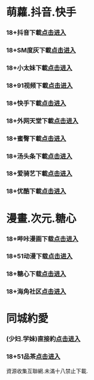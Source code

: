 # 萌蘿.抖音.快手
### 18+抖音下載<a rel="nofollow noopener" href="https://jtnuzhtixii3.top/?channel_code=MIM05BBG" target="_blank">点击进入</a>
### 18+SM度灰下載<a rel="nofollow noopener" href="https://b268d453.yrpwateb.cc/chan/h56418/wukq4" target="_blank">点击进入</a>
### 18+小太妹下載<a rel="nofollow noopener" href="https://goopx3po0q06.top/?channel_code=MIM03BBG" target="_blank">点击进入</a>
### 18+91视频下載<a rel="nofollow noopener" href="https://84153bc0.kmrrnxhmj.com/chan-4780/aff-ktWnZ" target="_blank">点击进入</a>
### 18+快手下載<a rel="nofollow noopener" href="https://qi41g7kebs09.top/?channel_code=MIM04BBG" target="_blank">点击进入</a>
### 18+外网天堂下載<a rel="nofollow noopener" href="https://e3c001.ljqceczzb.com/aff-Mje8" target="_blank">点击进入</a>
### 18+蜜臀下載<a rel="nofollow noopener" href="https://Dabs1l1HxT.xyz/?channel_code=MIM18BBG" target="_blank">点击进入</a>
### 18+汤头条下載<a rel="nofollow noopener" href="https://89a8887b.fcgfazs.tips/chan/a14565/eMA29" target="_blank">点击进入</a>
### 18+爱骑艺下載<a rel="nofollow noopener" href="https://H1wtXVSZXk.xyz/?channel_code=MIM12BBG" target="_blank">点击进入</a>
### 18+优酷下載<a rel="nofollow noopener" href="https://c8tgf85bgbdd.top/?channel_code=MIM13BBG" target="_blank">点击进入</a>
# 漫畫.次元.糖心
### 18+哔咔漫画下载<a rel="nofollow noopener" href="https://u2zv6usnj.com/?ch=oebg21bk" target="_blank">点击进入</a>
### 18+51动漫下载<a rel="nofollow noopener" href="https://b3bd3.rjbiauhh.com/?code=ahbFk&c=16921" target="_blank">点击进入</a>
### 18+糖心下载<a rel="nofollow noopener" href="https://amq0cycxb.com/?_c=oebg31tx" target="_blank">点击进入</a>
### 18+海角社区<a rel="nofollow noopener" href="https://apk.whcdsp.com/ykhjqq1" target="_blank">点击进入</a>
# 同城約愛
### (少妇.学妹)直接約<a rel="nofollow noopener" href="https://jy0331.pek3b.qingstor.com/location.html?t=001gz_298" target="_blank">点击进入</a>
### 18+51品茶<a rel="nofollow noopener" href="https://dad95e57.efmuyibcu.tips/?code=aZJ6Q&c=16921" target="_blank">点击进入</a>

資源收集互聯網.未滿十八禁止下載.
